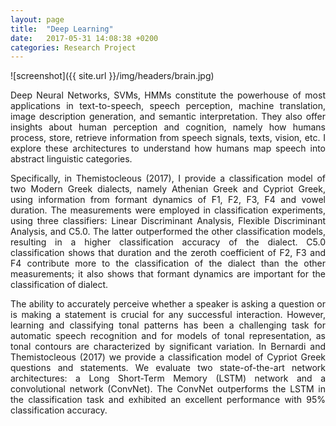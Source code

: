 ```yaml
---
layout: page
title:  "Deep Learning"
date:   2017-05-31 14:08:38 +0200
categories: Research Project
---
```

![screenshot]({{ site.url }}/img/headers/brain.jpg)

<p style="text-align:justify;">Deep Neural Networks, SVMs, HMMs  constitute the powerhouse of most applications
in  text-to-speech, speech  perception, machine  translation, image  description
generation, and  semantic interpretation. They  also offer insights  about human
perception and cognition, namely how humans process, store, retrieve information
from  speech signals,  texts, vision,  etc.   I explore  these architectures  to
understand how humans map speech into abstract linguistic categories.</p>

<p style="text-align:justify;">Specifically, in Themistocleous (2017), I  provide a classification model of two
Modern  Greek  dialects,   namely  Athenian  Greek  and   Cypriot  Greek,  using
information from  formant dynamics  of F1,  F2, F3, F4  and vowel  duration. The
measurements   were  employed   in  classification   experiments,  using   three
classifiers: Linear  Discriminant Analysis, Flexible Discriminant  Analysis, and
C5.0. The  latter outperformed the  other classification models, resulting  in a
higher classification  accuracy of the  dialect. C5.0 classification  shows that
duration and  the zeroth  coefficient of F2,  F3 and F4  contribute more  to the
classification of  the dialect than the  other measurements; it also  shows that
formant dynamics are important for the classification of dialect.</p>


<p style="text-align:justify;">The ability to accurately perceive whether a  speaker is asking a question or is
making a statement is crucial  for any successful interaction. However, learning
and classifying tonal patterns has been  a challenging task for automatic speech
recognition  and for  models  of  tonal representation,  as  tonal contours  are
characterized by significant variation. In Bernardi and Themistocleous (2017) we
provide a  classification model of  Cypriot Greek questions and  statements.  We
evaluate two  state-of-the-art network  architectures: a Long  Short-Term Memory
(LSTM) network  and a convolutional  network (ConvNet). The  ConvNet outperforms
the LSTM in the classification task  and exhibited an excellent performance with
95% classification accuracy.</p>
